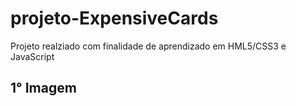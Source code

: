 # projeto-ExpensiveCards

 Projeto realziado com finalidade de aprendizado em HML5/CSS3 e JavaScript

<h2>1° Imagem <h2>